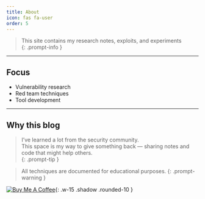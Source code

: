 ```yaml
---
title: About
icon: fas fa-user
order: 5
---
```


> This site contains my research notes, exploits, and experiments  
{: .prompt-info }

---

## Focus
- Vulnerability research  
- Red team techniques  
- Tool development  

---

## Why this blog
> I’ve learned a lot from the security community.  
> This space is my way to give something back — sharing notes and code that might help others.  
{: .prompt-tip }


> All techniques are documented for educational purposes.
{: .prompt-warning }


[![Buy Me A Coffee](https://cdn.buymeacoffee.com/buttons/v2/default-yellow.png)](https://www.buymeacoffee.com/blacksnufkin){: .w-15 .shadow .rounded-10 }
